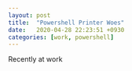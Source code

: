 ```yaml
---
layout: post
title:  "Powershell Printer Woes"
date:   2020-04-28 22:23:51 +0930
categories: [work, powershell]
---
```

Recently at work
